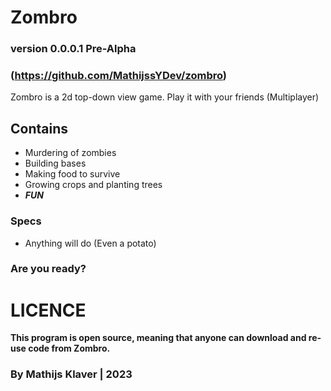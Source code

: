 # Zombro 
### version 0.0.0.1 Pre-Alpha

### (https://github.com/MathijssYDev/zombro)

Zombro is a 2d top-down view game.
Play it with your friends (Multiplayer)

## Contains

- Murdering of zombies
- Building bases
- Making food to survive
- Growing crops and planting trees
- ***FUN***

### Specs

- Anything will do (Even a potato)

### Are you ready?

# LICENCE

**This program is open source, meaning that anyone can download and re-use code from Zombro.**

### By Mathijs Klaver | 2023